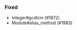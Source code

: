 <!--
Whitespace conventions:
- 4 spaces before ## titles
- 2 spaces before ### titles
- 1 spaces before normal text
-->

### Fixed

- Integer#gcdlcm (#1972)
- Module#alias_method (#1983)